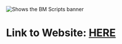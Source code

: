 <picture>
  <source media="(prefers-color-scheme: dark)" srcset="https://i.ibb.co/xSdtsbJb/BMScripts-User-Card-Background.png">
  <source media="(prefers-color-scheme: light)" srcset="https://i.ibb.co/xSdtsbJb/BMScripts-User-Card-Background.png">
  <img alt="Shows the BM Scripts banner" src="https://i.ibb.co/xSdtsbJb/BMScripts-User-Card-Background.png">
</picture>

# Link to Website: [HERE](https://bmscripts.github.io/bm-scripts-website/)
